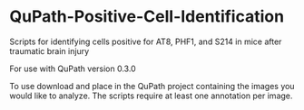 # QuPath-Positive-Cell-Identification
Scripts for identifying cells positive for AT8, PHF1, and S214 in mice after traumatic brain injury

For use with QuPath version 0.3.0

To use download and place in the QuPath project containing the images you would like to analyze. The scripts require at least one annotation per image. 
